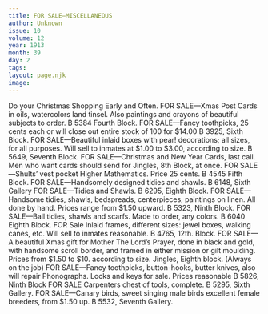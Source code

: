 ```yaml
---
title: FOR SALE—MISCELLANEOUS
author: Unknown
issue: 10
volume: 12
year: 1913
month: 39
day: 2
tags:
layout: page.njk
image:
---
```

Do your Christmas Shopping Early and Often.    FOR SALE—Xmas Post Cards in oils, watercolors land tinsel. Also paintings and crayons of beautiful subjects to order. B 5384 Fourth Block.    FOR SALE—Fancy toothpicks, 25 cents each or will close out entire stock of 100 for $14.00 B 3925, Sixth Block.    FOR SALE—Beautiful inlaid boxes with pear! decorations; all sizes, for all purposes. Will sell to inmates at $1.00 to $3.00, according to size. B 5649, Seventh Block.    FOR SALE—Christmas and New Year Cards, last call. Men who want cards should send for Jingles, 8th Block, at once.    FOR SALE—Shults’ vest pocket Higher Mathematics. Price 25 cents. B 4545 Fifth Block.    FOR SALE—Handsomely designed tidies and shawls. B 6148, Sixth Gallery    FOR SALE—Tidies and Shawls. B 6295, Eighth Block. FOR SALE—Handsome tidies, shawls, bedspreads, centerpieces, paintings on linen. All done by hand. Prices range from $1.50 upward. B 5323, Ninth Block.    FOR SALE—Ball tidies, shawls and scarfs. Made to order, any colors. B 6040 Eighth Block. FOR Sale Inlaid frames, different sizes: jewel boxes, walking canes, etc. Will sell to inmates reasonable. B 4765, 12th. Block.    FOR SALE—A beautiful Xmas gift for Mother The Lord’s Prayer, done in black and gold, with handsome scroll border, and framed in either mission or gilt moulding. Prices from $1.50 to $10. according to size. Jingles, Eighth block. (Always on the job)    FOR SALE—Fancy toothpicks, button-hooks, butter knives, also will repair Phonographs. Locks and keys for sale. Prices reasonable B 5826, Ninth Block    FOR SALE Carpenters chest of tools, complete. B 5295, Sixth Gallery.    FOR SALE—Canary birds, sweet singing male birds excellent female breeders, from $1.50 up. B 5532, Seventh Gallery.

